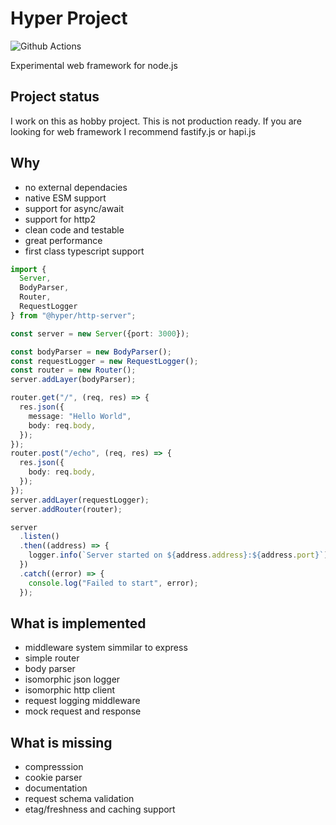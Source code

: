# Hyper Project
![Github Actions](https://github.com/chyzwar/hyper/actions/workflows/Build/badge.svg)

Experimental web framework for node.js

## Project status

I work on this as hobby project. This is not production ready. If you are looking for web framework I recommend fastify.js or hapi.js

## Why

- no external dependacies
- native ESM support
- support for async/await
- support for http2
- clean code and testable
- great performance
- first class typescript support

```ts
import {
  Server, 
  BodyParser, 
  Router, 
  RequestLogger
} from "@hyper/http-server";

const server = new Server({port: 3000});

const bodyParser = new BodyParser();
const requestLogger = new RequestLogger();
const router = new Router();
server.addLayer(bodyParser);

router.get("/", (req, res) => {
  res.json({
    message: "Hello World", 
    body: req.body,
  });
});
router.post("/echo", (req, res) => {
  res.json({
    body: req.body,
  });
});
server.addLayer(requestLogger);
server.addRouter(router);

server
  .listen()
  .then((address) => {
    logger.info(`Server started on ${address.address}:${address.port}`);
  })
  .catch((error) => {
    console.log("Failed to start", error); 
  });
```

## What is implemented

- middleware system simmilar to express
- simple router
- body parser 
- isomorphic json logger
- isomorphic http client
- request logging middleware
- mock request and response

## What is missing

- compresssion
- cookie parser
- documentation
- request schema validation
- etag/freshness and caching support